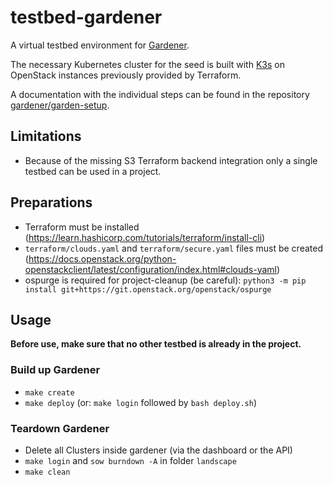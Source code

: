 # testbed-gardener

A virtual testbed environment for [Gardener](https://gardener.cloud).

The necessary Kubernetes cluster for the seed is built with [K3s](https://k3s.io)
on OpenStack instances previously provided by Terraform.

A documentation with the individual steps can be found in the repository
[gardener/garden-setup](https://github.com/gardener/garden-setup).

## Limitations

* Because of the missing S3 Terraform backend integration only a single testbed can be used in a project.

## Preparations

* Terraform must be installed (https://learn.hashicorp.com/tutorials/terraform/install-cli)
* ``terraform/clouds.yaml`` and ``terraform/secure.yaml`` files must be created
  (https://docs.openstack.org/python-openstackclient/latest/configuration/index.html#clouds-yaml)
* ospurge is required for project-cleanup (be careful):
``python3 -m pip install git+https://git.openstack.org/openstack/ospurge``

## Usage

**Before use, make sure that no other testbed is already in the project.**

### Build up Gardener

* ``make create``
* ``make deploy`` (or: ``make login`` followed by ``bash deploy.sh``)

### Teardown Gardener

* Delete all Clusters inside gardener (via the dashboard or the API)
* ``make login`` and ``sow burndown -A`` in folder ``landscape``
* ``make clean``
